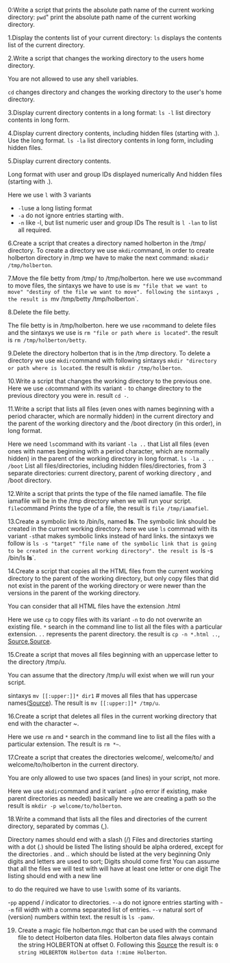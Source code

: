 0:Write a script that prints the absolute path name of the current working directory:
 `pwd`" print the absolute path name of the current working directory.

1.Display the contents list of your current directory:
`ls` displays the contents list of the current directory.

2.Write a script that changes the working directory to the users home directory.

You are not allowed to use any shell variables.

`cd` changes directory and changes the working directory to the user's home directory.

3.Display current directory contents in a long format:
`ls -l`  list directory contents in long form.

4.Display current directory contents, including hidden files (starting with .). Use the long format.
`ls -la` list directory contents in long form, including hidden files.

5.Display current directory contents.

Long format
with user and group IDs displayed numerically
And hidden files (starting with .).

Here we use `l` with 3 variants 
- `-l`use a long listing format 
- `-a` do not ignore entries starting with`.`
- `-n` like -l, but list numeric user and group IDs
The result is `l -lan` to list all required. 

6.Create a script that creates a directory named holberton in the /tmp/ directory.
To create a directory we use `mkdir`command, in order to create holberton directory in /tmp 
we have to make the next command: `mkadir /tmp/holberton`.

7.Move the file betty from /tmp/ to /tmp/holberton.
here we use `mv`command to move files, the sintaxys we have to use is `mv "file that we want to move" "destiny of the file we want to move".
following the sintaxys , the result is `mv /tmp/betty /tmp/holberton`.

8.Delete the file betty.

The file betty is in /tmp/holberton.
here we use `rm`command to delete files and the sintaxys we use is `rm "file or path where is located"`.
the result is `rm /tmp/holberton/betty`. 

9.Delete the directory holberton that is in the /tmp directory.
To delete a directory we use `mkdir`command with following sintaxys `mkdir "directory or path where is located`.
the result is `mkdir /tmp/holberton`.

10.Write a script that changes the working directory to the previous one.
Here we use `cd`command with its variant `-` to change directory to the previous directory you were in.
result `cd -`.

11.Write a script that lists all files (even ones with names beginning with a period character, which are normally hidden) 
in the current directory and the parent of the working directory and the /boot directory (in this order), in long format.

Here we need `ls`command with its variant `-la ..` that List all files (even ones with names beginning with a period character, 
which are normally hidden) in the parent of the working directory in long format.
`ls -la . .. /boot` List all files/directories, including hidden files/directories, from 3 separate directories: current directory, parent of working directory
, and /boot directory.

12.Write a script that prints the type of the file named iamafile. The file iamafile will be in the /tmp directory when we will run your script.
`file`command Prints the type of a file, the result is `file /tmp/iamafiel`.

13.Create a symbolic link to /bin/ls, named __ls__. The symbolic link should be created in the current working directory.
here we use `ls` commnad with its variant `-s`that makes symbolic links instead of hard links.
the sintaxys we follow is `ls -s "target" "file name of the symbolic link that is going to be created in the current working directory".
the result is `ls -s /bin/ls __ls__`. 

14.Create a script that copies all the HTML files from the current working directory to the parent of the working directory, but only copy files that did not exist in the parent of the working directory or were newer than the versions in the parent of the working directory.

You can consider that all HTML files have the extension .html

Here we use `cp` to copy files with its variant `-n` to  do not overwrite an existing file.
`*`  search in the command line to list all the files with a particular extension.
`..` represents the parent directory.
the result is `cp -n *.html ..`, [Source](https://stackoverflow.com/questions/23242004/what-is-double-dot-and-single-dot-in-linux),[Source](https://kb.iu.edu/d/ahsf).

15.Create a script that moves all files beginning with an uppercase letter to the directory /tmp/u.

You can assume that the directory /tmp/u will exist when we will run your script.

sintaxys `mv [[:upper:]]* dir1`   # moves all files that has uppercase names([Source](https://www.reiniciado.net/comandos-mv-basicos-en-linux-que-debes-aprender/65654/)).
The result is `mv [[:upper:]]* /tmp/u`. 


16.Create a script that deletes all files in the current working directory that end with the character ~.

Here we use `rm` and `*`  search in the command line to list all the files with a particular extension.
The result is `rm *~`. 

17.Create a script that creates the directories welcome/, welcome/to/ and welcome/to/holberton in the current directory.

You are only allowed to use two spaces (and lines) in your script, not more.

Here we use `mkdir`command and it variant `-p`(no error if existing, make parent directories as needed)
basically here we are creating a path so the result is `mkdir -p welcome/to/holberton`.

18.Write a command that lists all the files and directories of the current directory, separated by commas (,).

Directory names should end with a slash (/)
Files and directories starting with a dot (.) should be listed
The listing should be alpha ordered, except for the directories . and .. which should be listed at the very beginning
Only digits and letters are used to sort; Digits should come first
You can assume that all the files we will test with will have at least one letter or one digit
The listing should end with a new line

to do the required we have to use `ls`with some of its variants.

-`pp` append / indicator to directories.
-`-a` do not ignore entries starting with 
-`-m` fill width with a comma separated list of entries.
-`-v` natural sort of (version) numbers within text.
the result is `ls -pamv`. 

19. Create a magic file holberton.mgc that can be used with the command file to detect Holberton data files. 
Holberton data files always contain the string HOLBERTON at offset 0.
Following this [Source](https://openpreservation.org/blogs/magic-editing-and-creation-primer/)
the result is: 
`0 string HOLBERTON Holberton data
 !:mime Holberton`.






